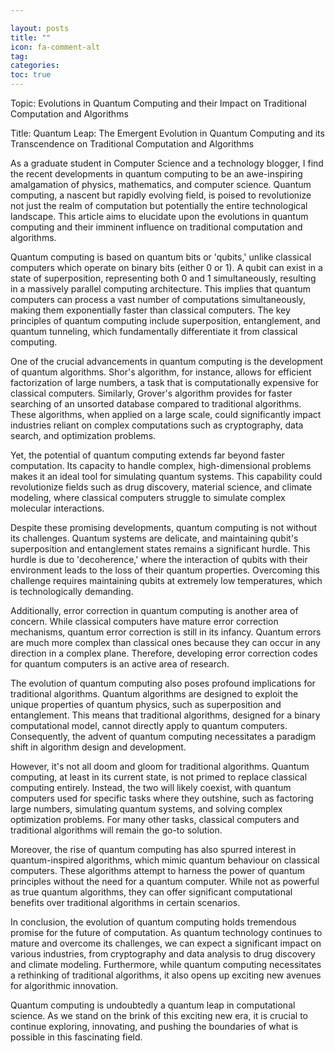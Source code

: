 ```yaml
---

layout: posts
title: ""
icon: fa-comment-alt
tag: 
categories: 
toc: true
---
```



Topic: Evolutions in Quantum Computing and their Impact on Traditional Computation and Algorithms

Title: Quantum Leap: The Emergent Evolution in Quantum Computing and its Transcendence on Traditional Computation and Algorithms

As a graduate student in Computer Science and a technology blogger, I find the recent developments in quantum computing to be an awe-inspiring amalgamation of physics, mathematics, and computer science. Quantum computing, a nascent but rapidly evolving field, is poised to revolutionize not just the realm of computation but potentially the entire technological landscape. This article aims to elucidate upon the evolutions in quantum computing and their imminent influence on traditional computation and algorithms.

Quantum computing is based on quantum bits or 'qubits,' unlike classical computers which operate on binary bits (either 0 or 1). A qubit can exist in a state of superposition, representing both 0 and 1 simultaneously, resulting in a massively parallel computing architecture. This implies that quantum computers can process a vast number of computations simultaneously, making them exponentially faster than classical computers. The key principles of quantum computing include superposition, entanglement, and quantum tunneling, which fundamentally differentiate it from classical computing.

One of the crucial advancements in quantum computing is the development of quantum algorithms. Shor's algorithm, for instance, allows for efficient factorization of large numbers, a task that is computationally expensive for classical computers. Similarly, Grover's algorithm provides for faster searching of an unsorted database compared to traditional algorithms. These algorithms, when applied on a large scale, could significantly impact industries reliant on complex computations such as cryptography, data search, and optimization problems.

Yet, the potential of quantum computing extends far beyond faster computation. Its capacity to handle complex, high-dimensional problems makes it an ideal tool for simulating quantum systems. This capability could revolutionize fields such as drug discovery, material science, and climate modeling, where classical computers struggle to simulate complex molecular interactions.

Despite these promising developments, quantum computing is not without its challenges. Quantum systems are delicate, and maintaining qubit's superposition and entanglement states remains a significant hurdle. This hurdle is due to 'decoherence,' where the interaction of qubits with their environment leads to the loss of their quantum properties. Overcoming this challenge requires maintaining qubits at extremely low temperatures, which is technologically demanding.

Additionally, error correction in quantum computing is another area of concern. While classical computers have mature error correction mechanisms, quantum error correction is still in its infancy. Quantum errors are much more complex than classical ones because they can occur in any direction in a complex plane. Therefore, developing error correction codes for quantum computers is an active area of research.

The evolution of quantum computing also poses profound implications for traditional algorithms. Quantum algorithms are designed to exploit the unique properties of quantum physics, such as superposition and entanglement. This means that traditional algorithms, designed for a binary computational model, cannot directly apply to quantum computers. Consequently, the advent of quantum computing necessitates a paradigm shift in algorithm design and development.

However, it's not all doom and gloom for traditional algorithms. Quantum computing, at least in its current state, is not primed to replace classical computing entirely. Instead, the two will likely coexist, with quantum computers used for specific tasks where they outshine, such as factoring large numbers, simulating quantum systems, and solving complex optimization problems. For many other tasks, classical computers and traditional algorithms will remain the go-to solution.

Moreover, the rise of quantum computing has also spurred interest in quantum-inspired algorithms, which mimic quantum behaviour on classical computers. These algorithms attempt to harness the power of quantum principles without the need for a quantum computer. While not as powerful as true quantum algorithms, they can offer significant computational benefits over traditional algorithms in certain scenarios.

In conclusion, the evolution of quantum computing holds tremendous promise for the future of computation. As quantum technology continues to mature and overcome its challenges, we can expect a significant impact on various industries, from cryptography and data analysis to drug discovery and climate modeling. Furthermore, while quantum computing necessitates a rethinking of traditional algorithms, it also opens up exciting new avenues for algorithmic innovation.

Quantum computing is undoubtedly a quantum leap in computational science. As we stand on the brink of this exciting new era, it is crucial to continue exploring, innovating, and pushing the boundaries of what is possible in this fascinating field.